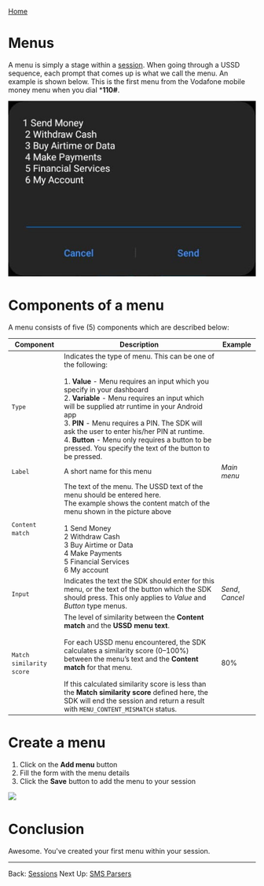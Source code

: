 [Home](./README.md)

# Menus

A menu is simply a stage within a [session](./02.Sessions.md). When going through a USSD sequence, each prompt that comes up is what we call the menu. An example is shown below. This is the first menu from the Vodafone mobile money menu when you dial ***110#**.

![](./assets/menu-example.png)

# Components of a menu

A menu consists of five (5) components which are described below:

| Component                | Description                                                  | Example          |
| ------------------------ | ------------------------------------------------------------ | ---------------- |
| `Type`                   | Indicates the type of menu. This can be one of the following:<br /><br />1. **Value** - Menu requires an input which you specify in your dashboard<br/>2. **Variable** - Menu requires an input which will be supplied atr runtime in your Android app<br/>3. **PIN** - Menu requires a PIN. The SDK will ask the user to enter his/her PIN at runtime.<br/>4. **Button** - Menu only requires a button to be pressed. You specify the text of the button to be pressed. |                  |
| `Label`                  | A short name for this menu                                   | *Main menu*      |
| `Content match`          | The text of the menu. The USSD text of the menu should be entered here. <br />The example shows the content match of the menu shown in the picture above<br /><br />1 Send Money<br/>2 Withdraw Cash<br/>3 Buy Airtime or Data<br/>4 Make Payments<br/>5 Financial Services<br/>6 My account |                  |
| `Input`                  | Indicates the text the SDK should enter for this menu, or the text of the button which the SDK should press. This only applies to *Value* and *Button* type menus. | *Send*, *Cancel* |
| `Match similarity score` | The level of similarity between the **Content match** and the **USSD menu text**.<br /><br />For each USSD menu encountered, the SDK calculates a similarity score (0–100%) between the menu’s text and the **Content match** for that menu.<br /><br />If this calculated similarity score is less than the **Match similarity score** defined here, the SDK will end the session and return a result with `MENU_CONTENT_MISMATCH` status. | 80%              |

# Create a menu

1. Click on the **Add menu** button
2. Fill the form with the menu details
3. Click the **Save** button to add the menu to your session

![](/home/kwameopareasiedu/projects/autoussd/code/autoussd-docs/assets/menu-create-1.png)

# Conclusion

Awesome. You've created your first menu within your session.



---

Back: [Sessions](./02.Sessions.md)    Next Up: [SMS Parsers](./04.Parsers.md)

